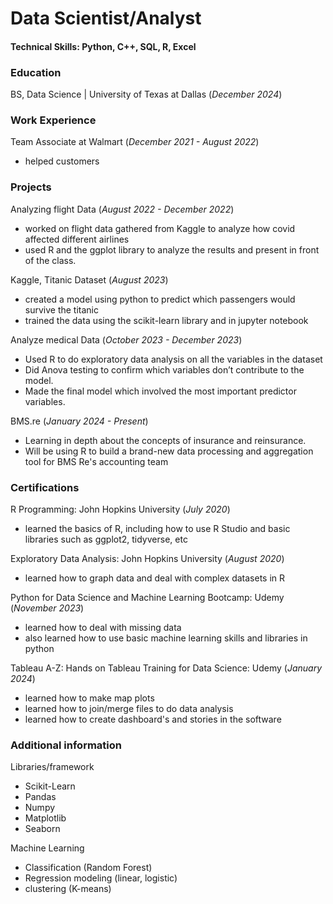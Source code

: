 # Data Scientist/Analyst

#### Technical Skills: Python, C++, SQL, R, Excel

### Education
BS, Data Science | University of Texas at Dallas (_December 2024_)

### Work Experience
Team Associate at Walmart (_December 2021 - August 2022_)
- helped customers

### Projects
Analyzing flight Data (_August 2022 - December 2022_)
- worked on flight data gathered from Kaggle to analyze how covid affected different airlines
- used R and the ggplot library to analyze the results and present in front of the class.

Kaggle, Titanic Dataset (_August 2023_)
- created a model using python to predict which passengers would survive the titanic
- trained the data using the scikit-learn library and in jupyter notebook

Analyze medical Data (_October 2023 - December 2023_)
- Used R to do exploratory data analysis on all the variables in the dataset
- Did Anova testing to confirm which variables don’t contribute to the model.
- Made the final model which involved the most important predictor variables.

BMS.re (_January 2024 - Present_)
- Learning in depth about the concepts of insurance and reinsurance.
- Will be using R to build a brand-new data processing and aggregation tool for BMS Re's accounting team

### Certifications
R Programming: John Hopkins University (_July 2020_)
- learned the basics of R, including how to use R Studio and basic libraries such as ggplot2, tidyverse, etc

Exploratory Data Analysis: John Hopkins University (_August 2020_)
- learned how to graph data and deal with complex datasets in R

Python for Data Science and Machine Learning Bootcamp: Udemy (_November 2023_)
- learned how to deal with missing data
- also learned how to use basic machine learning skills and libraries in python

Tableau A-Z: Hands on Tableau Training for Data Science: Udemy (_January 2024_)
- learned how to make map plots
- learned how to join/merge files to do data analysis
- learned how to create dashboard's and stories in the software

### Additional information
Libraries/framework
- Scikit-Learn
- Pandas
- Numpy
- Matplotlib
- Seaborn

Machine Learning
- Classification (Random Forest)
- Regression modeling (linear, logistic)
- clustering (K-means)
 
